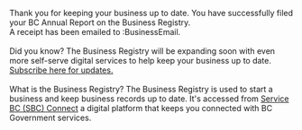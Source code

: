Thank you for keeping your business up to date. You have successfully filed your BC Annual Report on the Business Registry. <br> 
A receipt has been emailed to :BusinessEmail. <br><br>
Did you know? The Business Registry will be expanding soon with even more self-serve digital services to help keep your business up to date. [Subscribe here for updates.](https://www2.gov.bc.ca/gov/content/employment-business/business/managing-a-business/permits-licences/news-updates/modernization)
<br>
<br>
What is the Business Registry? The Business Registry is used to start a business and keep business records up to date. It's accessed from  [Service BC (SBC) Connect](www.bcregistry.gov.bc.ca) a digital platform that keeps you connected with BC Government services.
